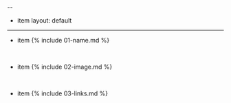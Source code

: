 --
- item layout: default
---

- item {% include 01-name.md %}

<br>

- item {% include 02-image.md %}

<br>

- item {% include 03-links.md %}
